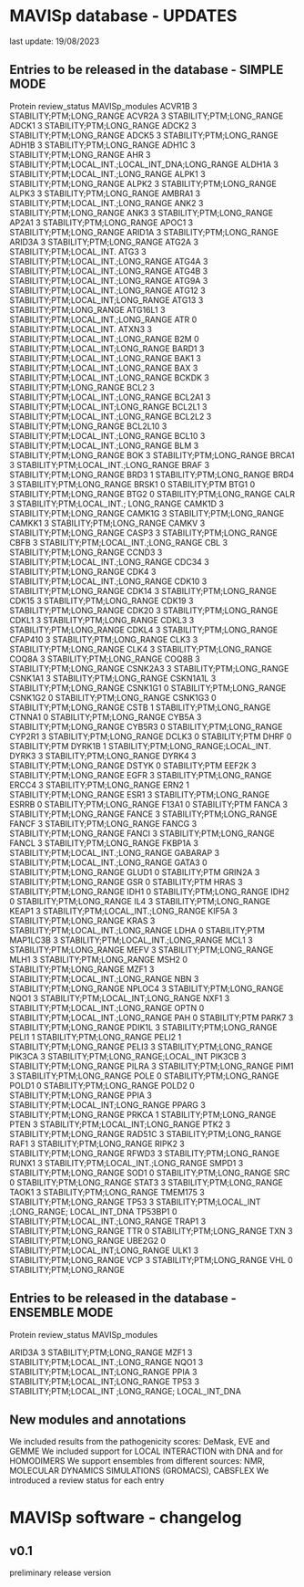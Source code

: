 # MAVISp database - UPDATES

last update: 19/08/2023

## Entries to be released in the database - SIMPLE MODE

Protein review_status	MAVISp_modules
ACVR1B 3	STABILITY;PTM;LONG_RANGE
ACVR2A	3	STABILITY;PTM;LONG_RANGE
ADCK1	3	STABILITY;PTM;LONG_RANGE
ADCK2	3	STABILITY;PTM;LONG_RANGE
ADCK5	3	STABILITY;PTM;LONG_RANGE
ADH1B	3	STABILITY;PTM;LONG_RANGE
ADH1C	3	STABILITY;PTM;LONG_RANGE
AHR	3	STABILITY;PTM;LOCAL_INT.;LOCAL_INT_DNA;LONG_RANGE
ALDH1A	3	STABILITY;PTM;LOCAL_INT.;LONG_RANGE
ALPK1	3	STABILITY;PTM;LONG_RANGE
ALPK2	3	STABILITY;PTM;LONG_RANGE
ALPK3	3	STABILITY;PTM;LONG_RANGE
AMBRA1	3	STABILITY;PTM;LOCAL_INT.;LONG_RANGE
ANK2	3	STABILITY;PTM;LONG_RANGE
ANK3	3	STABILITY;PTM;LONG_RANGE
AP2A1	3	STABILITY;PTM;LONG_RANGE
APOC1	3	STABILITY;PTM;LONG_RANGE
ARID1A	3	STABILITY;PTM;LONG_RANGE
ARID3A	3	STABILITY;PTM;LONG_RANGE
ATG2A	3	STABILITY;PTM;LOCAL_INT.
ATG3	3	STABILITY;PTM;LOCAL_INT.;LONG_RANGE
ATG4A	3	STABILITY;PTM;LOCAL_INT.;LONG_RANGE
ATG4B	3	STABILITY;PTM;LOCAL_INT.;LONG_RANGE
ATG9A	3	STABILITY;PTM;LOCAL_INT.;LONG_RANGE
ATG12	3	STABILITY;PTM;LOCAL_INT;LONG_RANGE
ATG13	3	STABILITY;PTM;LONG_RANGE
ATG16L1	3	STABILITY;PTM;LOCAL_INT.;LONG_RANGE
ATR	0	STABILITY:PTM;LOCAL_INT.
ATXN3	3	STABILITY;PTM;LOCAL_INT.;LONG_RANGE
B2M	0	STABILITY;PTM;LOCAL_INT;LONG_RANGE
BARD1	3	STABILITY;PTM;LOCAL_INT.;LONG_RANGE
BAK1	3	STABILITY;PTM;LOCAL_INT.;LONG_RANGE
BAX	3	STABILITY;PTM;LOCAL_INT.;LONG_RANGE
BCKDK	3	STABILITY;PTM;LONG_RANGE
BCL2	3	STABILITY;PTM;LOCAL_INT.;LONG_RANGE
BCL2A1	3	STABILITY;PTM;LOCAL_INT;LONG_RANGE
BCL2L1	3	STABILITY;PTM;LOCAL_INT.;LONG_RANGE
BCL2L2	3	STABILITY;PTM;LONG_RANGE
BCL2L10	3	STABILITY;PTM;LOCAL_INT.;LONG_RANGE
BCL10	3	STABILITY;PTM;LOCAL_INT.;LONG_RANGE
BLM	3	STABILITY;PTM;LONG_RANGE
BOK	3	STABILITY;PTM;LONG_RANGE
BRCA1	3	STABILITY;PTM;LOCAL_INT.;LONG_RANGE
BRAF	3	STABILITY;PTM;LONG_RANGE
BRD3	1	STABILITY;PTM;LONG_RANGE
BRD4	3	STABILITY;PTM;LONG_RANGE
BRSK1	0	STABILITY;PTM
BTG1	0	STABILITY;PTM;LONG_RANGE
BTG2	0	STABILITY;PTM;LONG_RANGE
CALR	3	STABILITY;PTM;LOCAL_INT.; LONG_RANGE
CAMK1D	3	STABILITY;PTM;LONG_RANGE
CAMK1G	3	STABILITY;PTM;LONG_RANGE
CAMKK1	3	STABILITY;PTM;LONG_RANGE
CAMKV	3	STABILITY;PTM;LONG_RANGE
CASP3	3	STABILITY;PTM;LONG_RANGE
CBFB	3	STABILITY;PTM;LOCAL_INT.;LONG_RANGE
CBL	3	STABILITY;PTM;LONG_RANGE
CCND3	3	STABILITY;PTM;LOCAL_INT.;LONG_RANGE
CDC34	3	STABILITY;PTM;LONG_RANGE
CDK4	3	STABILITY;PTM;LOCAL_INT.;LONG_RANGE
CDK10	3	STABILITY;PTM;LONG_RANGE
CDK14	3	STABILITY;PTM;LONG_RANGE
CDK15	3	STABILITY;PTM;LONG_RANGE
CDK19	3	STABILITY;PTM;LONG_RANGE
CDK20	3	STABILITY;PTM;LONG_RANGE
CDKL1	3	STABILITY;PTM;LONG_RANGE
CDKL3	3	STABILITY;PTM;LONG_RANGE
CDKL4	3	STABILITY;PTM;LONG_RANGE
CFAP410	3	STABILITY;PTM;LONG_RANGE
CLK3	3	STABILITY;PTM;LONG_RANGE
CLK4	3	STABILITY;PTM;LONG_RANGE
COQ8A	3	STABILITY;PTM;LONG_RANGE
COQ8B	3	STABILITY;PTM;LONG_RANGE
CSNK2A3	3	STABILITY;PTM;LONG_RANGE
CSNK1A1	3	STABILITY;PTM;LONG_RANGE
CSKN1A1L	3	STABILITY;PTM;LONG_RANGE
CSNK1G1	0	STABILITY;PTM;LONG_RANGE
CSNK1G2	0	STABILITY;PTM;LONG_RANGE
CSNK1G3	0	STABILITY;PTM;LONG_RANGE
CSTB	1	STABILITY;PTM;LONG_RANGE
CTNNA1	0	STABILITY;PTM;LONG_RANGE
CYB5A	3	STABILITY;PTM;LONG_RANGE
CYB5R3	0	STABILITY;PTM;LONG_RANGE
CYP2R1	3	STABILITY;PTM;LONG_RANGE
DCLK3	0	STABILITY;PTM
DHRF	0	STABILITY;PTM
DYRK1B	1	STABILITY;PTM;LONG_RANGE;LOCAL_INT.
DYRK3	3	STABILITY;PTM;LONG_RANGE
DYRK4	3	STABILITY;PTM;LONG_RANGE
DSTYK	0	STABILITY;PTM
EEF2K	3	STABILITY;PTM;LONG_RANGE
EGFR	3	STABILITY;PTM;LONG_RANGE
ERCC4	3	STABILITY;PTM;LONG_RANGE
ERN2	1	STABILITY;PTM;LONG_RANGE
ESR1	3	STABILITY;PTM;LONG_RANGE
ESRRB	0	STABILITY;PTM;LONG_RANGE
F13A1	0	STABILITY;PTM
FANCA	3	STABILITY;PTM;LONG_RANGE
FANCE	3	STABILITY;PTM;LONG_RANGE
FANCF	3	STABILITY;PTM;LONG_RANGE
FANCG	3	STABILITY;PTM;LONG_RANGE
FANCI	3	STABILITY;PTM;LONG_RANGE
FANCL	3	STABILITY;PTM;LONG_RANGE
FKBP1A	3	STABILITY;PTM;LOCAL_INT.;LONG_RANGE
GABARAP	3	STABILITY;PTM;LOCAL_INT.;LONG_RANGE
GATA3	0	STABILITY;PTM;LONG_RANGE
GLUD1	0	STABILITY;PTM
GRIN2A	3	STABILITY;PTM;LONG_RANGE
GSR	0	STABILITY;PTM
HRAS	3	STABILITY;PTM;LONG_RANGE
IDH1	0	STABILITY;PTM;LONG_RANGE
IDH2	0	STABILITY;PTM;LONG_RANGE
IL4	3	STABILITY;PTM;LONG_RANGE
KEAP1	3	STABILITY;PTM;LOCAL_INT.;LONG_RANGE
KIF5A	3	STABILITY;PTM;LONG_RANGE
KRAS	3	STABILITY;PTM;LOCAL_INT.;LONG_RANGE
LDHA	0	STABILITY;PTM
MAP1LC3B	3	STABILITY;PTM;LOCAL_INT.;LONG_RANGE
MCL1	3	STABILITY;PTM;LONG_RANGE
MEFV	3	STABILITY;PTM;LONG_RANGE
MLH1	3	STABILITY;PTM;LONG_RANGE
MSH2	0	STABILITY;PTM;LONG_RANGE
MZF1	3	STABILITY;PTM;LOCAL_INT.;LONG_RANGE
NBN	3	STABILITY;PTM;LONG_RANGE
NPLOC4	3	STABILITY;PTM;LONG_RANGE
NQO1	3	STABILITY;PTM;LOCAL_INT;LONG_RANGE
NXF1	3	STABILITY;PTM;LOCAL_INT.;LONG_RANGE
OPTN	0	STABILITY;PTM;LOCAL_INT.;LONG_RANGE
PAH	0	STABILITY;PTM
PARK7	3	STABILITY;PTM;LONG_RANGE
PDIK1L	3	STABILITY;PTM;LONG_RANGE
PELI1	1	STABILITY;PTM;LONG_RANGE
PELI2	1	STABILITY;PTM;LONG_RANGE
PELI3	3	STABILITY;PTM;LONG_RANGE
PIK3CA	3	STABILITY;PTM;LONG_RANGE;LOCAL_INT
PIK3CB	3	STABILITY;PTM;LONG_RANGE
PILRA	3	STABILITY;PTM;LONG_RANGE
PIM1	3	STABILITY;PTM;LONG_RANGE
POLE	0	STABILITY;PTM;LONG_RANGE
POLD1	0	STABILITY;PTM;LONG_RANGE
POLD2	0	STABILITY;PTM;LONG_RANGE
PPIA	3	STABILITY;PTM;LOCAL_INT;LONG_RANGE
PPARG	3	STABILITY;PTM;LONG_RANGE
PRKCA	1	STABILITY;PTM;LONG_RANGE
PTEN	3	STABILITY;PTM;LOCAL_INT;LONG_RANGE
PTK2	3	STABILITY;PTM;LONG_RANGE
RAD51C	3	STABILITY;PTM;LONG_RANGE
RAF1	3	STABILITY;PTM;LONG_RANGE
RIPK2	3	STABILITY;PTM;LONG_RANGE
RFWD3	3	STABILITY;PTM;LONG_RANGE
RUNX1	3	STABILITY;PTM;LOCAL_INT.;LONG_RANGE
SMPD1	3	STABILITY;PTM;LONG_RANGE
SOD1	0	STABILITY;PTM;LONG_RANGE
SRC	0	STABILITY;PTM;LONG_RANGE
STAT3	3	STABILITY;PTM;LONG_RANGE
TAOK1	3	STABILITY;PTM;LONG_RANGE
TMEM175	3	STABILITY;PTM;LONG_RANGE
TP53	3	STABILITY;PTM;LOCAL_INT ;LONG_RANGE; LOCAL_INT_DNA
TP53BP1	0	STABILITY;PTM;LOCAL_INT.;LONG_RANGE
TRAP1	3	STABILITY;PTM;LONG_RANGE
TTR	0	STABILITY;PTM;LONG_RANGE
TXN	3	STABILITY;PTM;LONG_RANGE
UBE2G2	0	STABILITY;PTM;LOCAL_INT;LONG_RANGE
ULK1	3	STABILITY;PTM;LONG_RANGE
VCP	3	STABILITY;PTM;LONG_RANGE
VHL	0	STABILITY;PTM;LONG_RANGE

## Entries to be released in the database - ENSEMBLE MODE

Protein review_status	MAVISp_modules

ARID3A 3 STABILITY;PTM;LONG_RANGE
MZF1	3	STABILITY;PTM;LOCAL_INT.;LONG_RANGE
NQO1	3	STABILITY;PTM;LOCAL_INT;LONG_RANGE
PPIA	3	STABILITY;PTM;LOCAL_INT;LONG_RANGE
TP53	3	STABILITY;PTM;LOCAL_INT ;LONG_RANGE; LOCAL_INT_DNA

## New modules and annotations

We included results from the pathogenicity scores: DeMask, EVE and GEMME
We included support for LOCAL INTERACTION with DNA and for HOMODIMERS
We support ensembles from different sources: NMR, MOLECULAR DYNAMICS SIMULATIONS (GROMACS), CABSFLEX
We introduced a review status for each entry

# MAVISp software - changelog

## v0.1
preliminary release version

